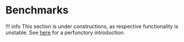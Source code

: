 # Benchmarks

!!! info
    This section is under constructions, as respective functionality
    is unstable. See [here](../bench.md) for a perfunctory introduction.
